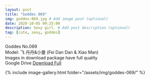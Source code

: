 ```yaml
---
layout: post
title: "Goddes 069"
img: goddes-069.jpg # Add image post (optional)
date: 2020-10-05 09:25:00
description: Sexy girl. # Add post description (optional)
tag: [cute, sexy, goddes]
---
```

Goddes No.069  
Model: 飞 丹丹&小曼 (Fei Dan Dan & Xiao Man)                               
Images in download package have full quality                    
Google Drive [Download Full](http://gestyy.com/ee4ujw)

{% include image-gallery.html folder="/assets/img/goddes-069/" %}
